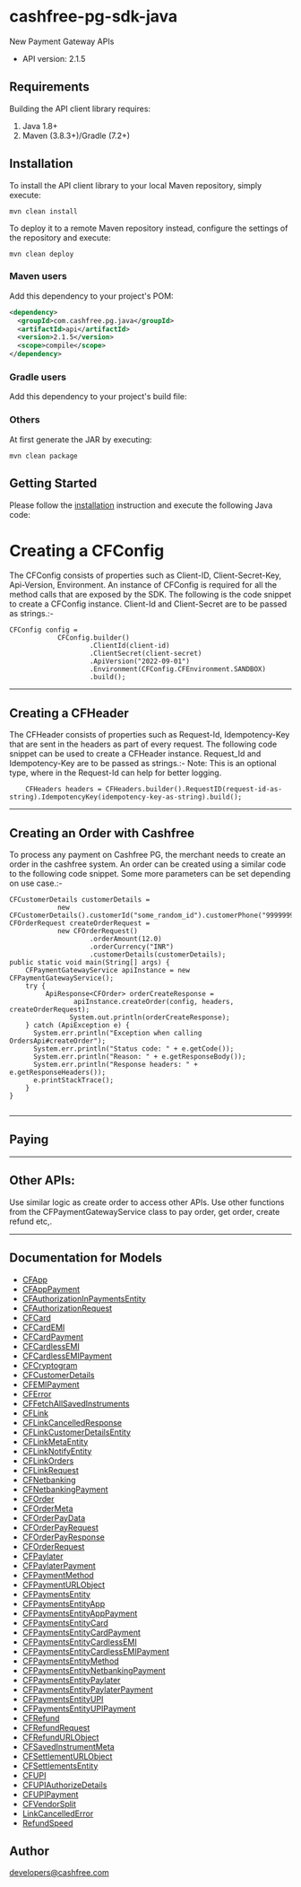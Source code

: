 # cashfree-pg-sdk-java

New Payment Gateway APIs
- API version: 2.1.5


## Requirements

Building the API client library requires:
1. Java 1.8+
2. Maven (3.8.3+)/Gradle (7.2+)

## Installation

To install the API client library to your local Maven repository, simply execute:

```shell
mvn clean install
```

To deploy it to a remote Maven repository instead, configure the settings of the repository and execute:

```shell
mvn clean deploy
```

### Maven users

Add this dependency to your project's POM:

```xml
<dependency>
  <groupId>com.cashfree.pg.java</groupId>
  <artifactId>api</artifactId>
  <version>2.1.5</version>
  <scope>compile</scope>
</dependency>
```

### Gradle users

Add this dependency to your project's build file:

### Others

At first generate the JAR by executing:

```shell
mvn clean package
```

## Getting Started

Please follow the [installation](#installation) instruction and execute the following Java code:
# Creating a CFConfig

The CFConfig consists of properties such as Client-ID, Client-Secret-Key, Api-Version, Environment. An instance of CFConfig is required for all the method calls that are exposed by the SDK. The following is the code snippet to create a CFConfig instance. Client-Id and Client-Secret are to be passed as strings.:-

```
CFConfig config =
            CFConfig.builder()
                    .ClientId(client-id)
                    .ClientSecret(client-secret)
                    .ApiVersion("2022-09-01")
                    .Environment(CFConfig.CFEnvironment.SANDBOX)
                    .build();
```
---
## Creating a CFHeader

The CFHeader consists of properties such as Request-Id, Idempotency-Key that are sent in the headers as part of every request. The following code snippet can be used to create a CFHeader instance. Request_Id and Idempotency-Key are to be passed as strings.:-
Note: This is an optional type, where in the Request-Id can help for better logging.
```
    CFHeaders headers = CFHeaders.builder().RequestID(request-id-as-string).IdempotencyKey(idempotency-key-as-string).build();
```
---
## Creating an Order with Cashfree

To process any payment on Cashfree PG, the merchant needs to create an order in the cashfree system. An order can be created using a similar code to the following code snippet. Some more parameters can be set depending on use case.:-

```
CFCustomerDetails customerDetails =
            new CFCustomerDetails().customerId("some_random_id").customerPhone("9999999999");
CFOrderRequest createOrderRequest =
            new CFOrderRequest()
                    .orderAmount(12.0)
                    .orderCurrency("INR")
                    .customerDetails(customerDetails);
public static void main(String[] args) {
    CFPaymentGatewayService apiInstance = new CFPaymentGatewayService();
    try {
         ApiResponse<CFOrder> orderCreateResponse =
                apiInstance.createOrder(config, headers, createOrderRequest);
               System.out.println(orderCreateResponse);
    } catch (ApiException e) {
      System.err.println("Exception when calling OrdersApi#createOrder");
      System.err.println("Status code: " + e.getCode());
      System.err.println("Reason: " + e.getResponseBody());
      System.err.println("Response headers: " + e.getResponseHeaders());
      e.printStackTrace();
    }
}
    
```
---

## Paying 
---
## Other APIs:

Use similar logic as create order to access other APIs. Use other functions from the CFPaymentGatewayService class to pay order, get order, create refund etc,.

---
## Documentation for Models

 - [CFApp](docs/CFApp.md)
 - [CFAppPayment](docs/CFAppPayment.md)
 - [CFAuthorizationInPaymentsEntity](docs/CFAuthorizationInPaymentsEntity.md)
 - [CFAuthorizationRequest](docs/CFAuthorizationRequest.md)
 - [CFCard](docs/CFCard.md)
 - [CFCardEMI](docs/CFCardEMI.md)
 - [CFCardPayment](docs/CFCardPayment.md)
 - [CFCardlessEMI](docs/CFCardlessEMI.md)
 - [CFCardlessEMIPayment](docs/CFCardlessEMIPayment.md)
 - [CFCryptogram](docs/CFCryptogram.md)
 - [CFCustomerDetails](docs/CFCustomerDetails.md)
 - [CFEMIPayment](docs/CFEMIPayment.md)
 - [CFError](docs/CFError.md)
 - [CFFetchAllSavedInstruments](docs/CFFetchAllSavedInstruments.md)
 - [CFLink](docs/CFLink.md)
 - [CFLinkCancelledResponse](docs/CFLinkCancelledResponse.md)
 - [CFLinkCustomerDetailsEntity](docs/CFLinkCustomerDetailsEntity.md)
 - [CFLinkMetaEntity](docs/CFLinkMetaEntity.md)
 - [CFLinkNotifyEntity](docs/CFLinkNotifyEntity.md)
 - [CFLinkOrders](docs/CFLinkOrders.md)
 - [CFLinkRequest](docs/CFLinkRequest.md)
 - [CFNetbanking](docs/CFNetbanking.md)
 - [CFNetbankingPayment](docs/CFNetbankingPayment.md)
 - [CFOrder](docs/CFOrder.md)
 - [CFOrderMeta](docs/CFOrderMeta.md)
 - [CFOrderPayData](docs/CFOrderPayData.md)
 - [CFOrderPayRequest](docs/CFOrderPayRequest.md)
 - [CFOrderPayResponse](docs/CFOrderPayResponse.md)
 - [CFOrderRequest](docs/CFOrderRequest.md)
 - [CFPaylater](docs/CFPaylater.md)
 - [CFPaylaterPayment](docs/CFPaylaterPayment.md)
 - [CFPaymentMethod](docs/CFPaymentMethod.md)
 - [CFPaymentURLObject](docs/CFPaymentURLObject.md)
 - [CFPaymentsEntity](docs/CFPaymentsEntity.md)
 - [CFPaymentsEntityApp](docs/CFPaymentsEntityApp.md)
 - [CFPaymentsEntityAppPayment](docs/CFPaymentsEntityAppPayment.md)
 - [CFPaymentsEntityCard](docs/CFPaymentsEntityCard.md)
 - [CFPaymentsEntityCardPayment](docs/CFPaymentsEntityCardPayment.md)
 - [CFPaymentsEntityCardlessEMI](docs/CFPaymentsEntityCardlessEMI.md)
 - [CFPaymentsEntityCardlessEMIPayment](docs/CFPaymentsEntityCardlessEMIPayment.md)
 - [CFPaymentsEntityMethod](docs/CFPaymentsEntityMethod.md)
 - [CFPaymentsEntityNetbankingPayment](docs/CFPaymentsEntityNetbankingPayment.md)
 - [CFPaymentsEntityPaylater](docs/CFPaymentsEntityPaylater.md)
 - [CFPaymentsEntityPaylaterPayment](docs/CFPaymentsEntityPaylaterPayment.md)
 - [CFPaymentsEntityUPI](docs/CFPaymentsEntityUPI.md)
 - [CFPaymentsEntityUPIPayment](docs/CFPaymentsEntityUPIPayment.md)
 - [CFRefund](docs/CFRefund.md)
 - [CFRefundRequest](docs/CFRefundRequest.md)
 - [CFRefundURLObject](docs/CFRefundURLObject.md)
 - [CFSavedInstrumentMeta](docs/CFSavedInstrumentMeta.md)
 - [CFSettlementURLObject](docs/CFSettlementURLObject.md)
 - [CFSettlementsEntity](docs/CFSettlementsEntity.md)
 - [CFUPI](docs/CFUPI.md)
 - [CFUPIAuthorizeDetails](docs/CFUPIAuthorizeDetails.md)
 - [CFUPIPayment](docs/CFUPIPayment.md)
 - [CFVendorSplit](docs/CFVendorSplit.md)
 - [LinkCancelledError](docs/LinkCancelledError.md)
 - [RefundSpeed](docs/RefundSpeed.md)

## Author

developers@cashfree.com

